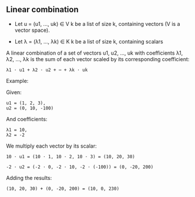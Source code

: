 ## Linear combination

- Let u = (u1, ..., uk) ∈ V
k be a list of size k, containing vectors (V is a vector space).

- Let λ = (λ1, ..., λk) ∈ K
k be a list of size k, containing scalars

A linear combination of a set of vectors u1, u2, ..., uk with coefficients λ1, λ2, ..., λk 
is the sum of each vector scaled by its corresponding coefficient:

    λ1 ⋅ u1 + λ2 ⋅ u2 + ⋯ + λk ⋅ uk

Example:

Given:

    u1 = (1, 2, 3),  
    u2 = (0, 10, -100)  

And coefficients:

    λ1 = 10,  
    λ2 = -2  

We multiply each vector by its scalar:

    10 ⋅ u1 = (10 ⋅ 1, 10 ⋅ 2, 10 ⋅ 3) = (10, 20, 30)  

    -2 ⋅ u2 = (-2 ⋅ 0, -2 ⋅ 10, -2 ⋅ (-100)) = (0, -20, 200)  

Adding the results:

    (10, 20, 30) + (0, -20, 200) = (10, 0, 230)
